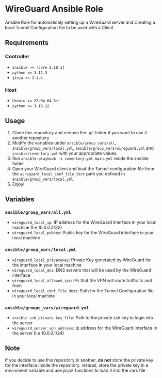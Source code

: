 
# WireGuard Ansible Role

Ansible Role for automaticaly setting up a WireGuard server and Creating a local Tunnel Configuration file to be used with a Client

## Requirements

### Controller

 - `ansible >= [core 2.18.1]`
 - `python >= 3.12.3`
 - `jinja >= 3.1.4`

### Host

-  `Ubuntu >= 22.04 64 Bit`
-  `python >= 3.10.12`

## Usage

1. Clone this repository and remove the .git folder if you want to use it another repository
1. Modify the  variables under `ansible/group_vars/all`, `ansible/group_vars/local.yml`, `ansible/group_vars/wireguard.yml` and `ansible/inventory.yml` with your appropriate values.
2. Run `ansible-playbook -i inventory.yml main.yml` inside the ansible folder
3. Open your WireGuard client and load the Tunnel configuration file from the `wireguard_local_conf_file_dest` path you defined in `ansible/group_vars/local.yml`
4.  Enjoy!

## Variables

### `ansible/group_vars/all.yml`
- `wireguard_local_ip`: IP address for the WireGuard interface in your local machine (I.e 10.0.0.2/32)
- `wireguard_local_pubkey`: Public key for the WireGuard interface in your local machine
### `ansible/group_vars/local.yml`

 - `wireguard_local_privatekey`: Private Key generated by WireGuard for the interface in your local machine
 - `wireguard_local_dns`: DNS servers that will be used by the WireGuard interface
 - `wireguard_local_allowed_ips`: IPs that the VPN will route traffic to and from
 - `wireguard_local_conf_file_dest`: Path for the Tunnel Configuration file in your local machine

### `ansible/groups_vars/wireguard.yml`

- `ansible_ssh_private_key_file`: Path to the private ssh key to login into the server
- `wireguard_server_vpn_address`: Ip address for the WireGuard interface in the server (I.e 10.0.0.1/24)

## Note
If you decide to use this repository in another,  **do not** store the private key for the interface inside the repository. Instead, store the private key in a enviroment variable and use jinja2 functions to load it into the vars file
